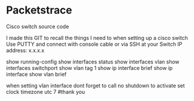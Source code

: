 # Packetstrace
Cisco switch source code

I made this GIT to recall the things I need to when setting up a cisco switch
Use PUTTY and connect with console cable or via SSH at your Switch IP address: x.x.x.x

show running-config
show interfaces status
show interfaces vlan
show interfaces switchport
show vlan tag 1
show ip interface brief
show ip interface
show vlan brief

when setting vlan interface dont forget to call no shutdown to activate
set clock timezone utc 7
#thank you
